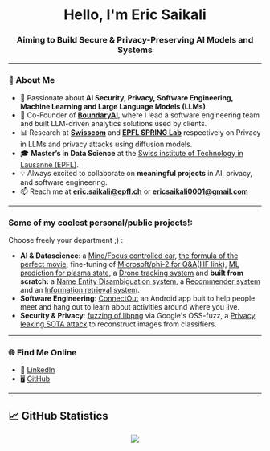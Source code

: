 <h1 align="center">Hello, I'm Eric Saikali</h1>
<h3 align="center">Aiming to Build Secure & Privacy-Preserving AI Models and Systems</h3>

---

### 🌟 About Me  
- 🔐 Passionate about **AI Security, Privacy, Software Engineering, Machine Learning and Large Language Models (LLMs)**.  
- 🚀 Co-Founder of [**BoundaryAI**](https://www.boundary-ai.com), where I lead a software engineering team and built LLM-driven analytics solutions used by clients.  
- 📊 Research at [**Swisscom**](https://swisscom.ch) and [**EPFL SPRING Lab**](https://spring.epfl.ch/) respectively on Privacy in LLMs and privacy attacks using diffusion models.
- 🎓 **Master’s in Data Science** at the [Swiss institute of Technology in Lausanne (EPFL)](https://www.topuniversities.com/universities/epfl-ecole-polytechnique-federale-de-lausanne).  
- 💡 Always excited to collaborate on **meaningful projects** in AI, privacy, and software engineering.  
- 📫 Reach me at **eric.saikali@epfl.ch** or **ericsaikali0001@gmail.com**


---

### Some of my coolest personal/public projects!:
Choose freely your department ;) :
- **AI & Datascience**:  a [Mind/Focus controlled car](https://github.com/EPFL-EEG-Team), [the formula of the perfect movie](), fine-tuning of [Microsoft/phi-2 for Q&A](https://github.com/EricSaikali/2.8B-Phi-2-LLM-QA)([HF link](https://huggingface.co/collections/ShAIkespear/microsoft-phi-2-finetuned)), [ML prediction for plasma state](https://github.com/Captcha-ML/tokamak-unsupervised), a [Drone tracking system](https://github.com/DavidKalajdzic/track-hawk) and **built from scratch:** a [Name Entity Disambiguation system](https://github.com/DIS-InfoExplorers/Project-3), a [Recommender system](https://github.com/DIS-InfoExplorers/Project-2) and an [Information retrieval system](https://github.com/DIS-InfoExplorers/Project-1).
- **Software Engineering**: [ConnectOut](https://github.com/ConnectOut-sdp/sdp2023) an Android app buit to help people meet and hang out to learn about activities around where you live.
- **Security & Privacy**: [fuzzing of libpng](https://github.com/abouquet27/oss-fuzz) via Google's OSS-fuzz, a [Privacy leaking SOTA attack](https://github.com/EricSaikali/DDPM-reconstruction-attack) to reconstruct images from classifiers.

---

### 🌐 Find Me Online  
- 💼 [LinkedIn](https://www.linkedin.com/in/eric-saikali/)  
- 🖥️ [GitHub](https://github.com/EricSaikali)

---

<h2 align="left"> 📈 GitHub Statistics </h2>
<div align="center"> 
  <img align="center" src="https://github-readme-stats-sigma-five.vercel.app/api?username=EricSaikali&show_icons=true&include_all_commits=true&count_private=true&theme=vue&line_height=40" />
</div>

</p>
